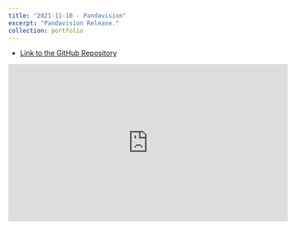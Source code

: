```yaml
---
title: "2021-11-10 - Pandavision"
excerpt: "Pandavision Release."
collection: portfolio
---
```


* [Link to the GitHub Repository](https://github.com/maurapintor/pandavision)

<iframe width="560" height="315" src="https://www.youtube.com/embed/SiP886Np-nc" title="YouTube video player" frameborder="0" allow="accelerometer; autoplay; clipboard-write; encrypted-media; gyroscope; picture-in-picture" allowfullscreen></iframe>
